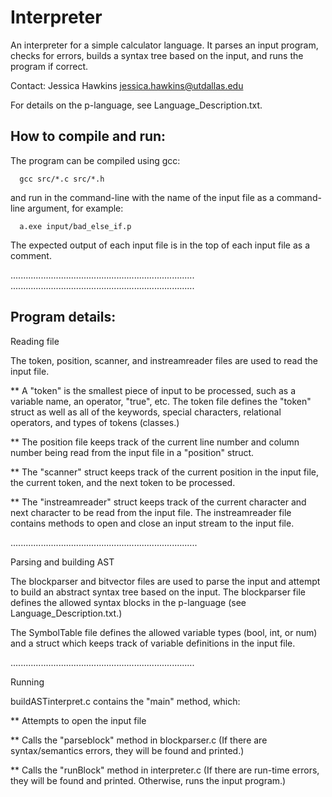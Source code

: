 # Interpreter
An interpreter for a simple calculator language.  It parses an input program, checks for errors, builds a syntax tree based on the input, and runs the program if correct.

            
Contact:
Jessica Hawkins
jessica.hawkins@utdallas.edu


For details on the p-language, see Language_Description.txt.

                   
How to compile and run:
-----------------------

The program can be compiled using gcc:

      gcc src/*.c src/*.h

and run in the command-line with the name of the input file as a command-line argument, for example:

      a.exe input/bad_else_if.p

The expected output of each input file is in the top of each input file as a comment.


.........................................................................
.........................................................................

Program details:
----------------

Reading file

The token, position, scanner, and instreamreader files are used to read the input file.

** A "token" is the smallest piece of input to be processed, such as a variable name, an operator, "true", etc.  The token file defines the "token" struct as well as all of the keywords, special characters, relational operators, and types of tokens (classes.)

** The position file keeps track of the current line number and column number being read from the input file in a "position" struct.

** The "scanner" struct keeps track of the current position in the input file, the current token, and the next token to be processed.

** The "instreamreader" struct keeps track of the current character and next character to be read from the input file.  The instreamreader file contains methods to open and close an input stream to the input file.

..........................................................................

Parsing and building AST

The blockparser and bitvector files are used to parse the input and attempt to build an abstract syntax tree based on the input.  The blockparser file defines the allowed syntax blocks in the p-language (see Language_Description.txt.)

The SymbolTable file defines the allowed variable types (bool, int, or num) and a struct which keeps track of variable definitions in the input file.

.........................................................................

Running

buildASTinterpret.c contains the "main" method, which:

** Attempts to open the input file

** Calls the "parseblock" method in blockparser.c (If there are syntax/semantics errors, they will be found and printed.)

** Calls the "runBlock" method in interpreter.c  (If there are run-time errors, they will be found and printed.  Otherwise, runs the input program.)

